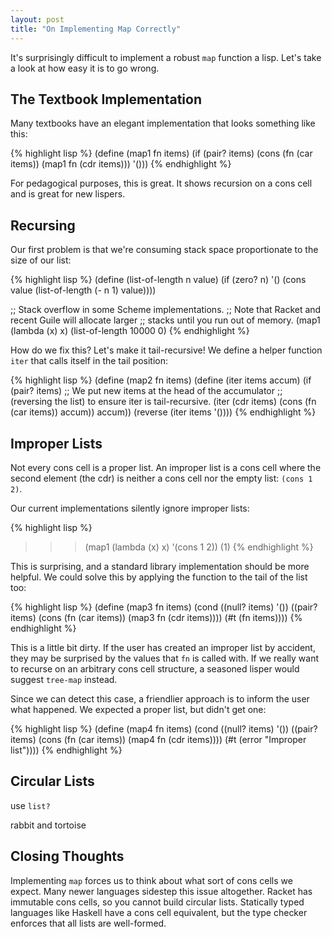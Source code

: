 ```yaml
--- 
layout: post
title: "On Implementing Map Correctly"
---
```


It's surprisingly difficult to implement a robust `map` function a
lisp. Let's take a look at how easy it is to go wrong.

## The Textbook Implementation

Many textbooks have an elegant implementation that looks something
like this:

{% highlight lisp %}
(define (map1 fn items)
  (if (pair? items)
      (cons (fn (car items))
            (map1 fn (cdr items)))
      '()))
{% endhighlight %}

For pedagogical purposes, this is great. It shows recursion on a cons
cell and is great for new lispers.

## Recursing

Our first problem is that we're consuming stack space proportionate to
the size of our list:

{% highlight lisp %}
(define (list-of-length n value)
  (if (zero? n)
      '()
      (cons value (list-of-length (- n 1) value))))
      
;; Stack overflow in some Scheme implementations.
;; Note that Racket and recent Guile will allocate larger
;; stacks until you run out of memory.
(map1 (lambda (x) x) (list-of-length 10000 0)
{% endhighlight %}

How do we fix this? Let's make it tail-recursive! We define a helper
function `iter` that calls itself in the tail position:

{% highlight lisp %}
(define (map2 fn items)
  (define (iter items accum)
    (if (pair? items)
        ;; We put new items at the head of the accumulator
        ;; (reversing the list) to ensure iter is tail-recursive.
        (iter (cdr items) (cons (fn (car items)) accum))
        accum))
  (reverse (iter items '())))
{% endhighlight %}

## Improper Lists

Not every cons cell is a proper list. An improper list is a cons cell
where the second element (the cdr) is neither a cons cell nor the
empty list: `(cons 1 2)`.

Our current implementations silently ignore improper lists:

{% highlight lisp %}
>>> (map1 (lambda (x) x) '(cons 1 2))
(1)
{% endhighlight %}

This is surprising, and a standard library implementation should be
more helpful. We could solve this by applying the function to the tail
of the list too:

{% highlight lisp %}
(define (map3 fn items)
  (cond
    ((null? items)
     '())
    ((pair? items)
     (cons (fn (car items)) (map3 fn (cdr items))))
    (#t
     (fn items))))
{% endhighlight %}

This is a little bit dirty. If the user has created an improper list
by accident, they may be surprised by the values that `fn` is called
with. If we really want to recurse on an arbitrary cons cell
structure, a seasoned lisper would suggest `tree-map` instead.

Since we can detect this case, a friendlier approach is to inform the
user what happened. We expected a proper list, but didn't get one:

{% highlight lisp %}
(define (map4 fn items)
  (cond
    ((null? items)
     '())
    ((pair? items)
     (cons (fn (car items)) (map4 fn (cdr items))))
    (#t
     (error "Improper list"))))
{% endhighlight %}

## Circular Lists

use `list?`

rabbit and tortoise

## Closing Thoughts

Implementing `map` forces us to think about what sort of cons cells we
expect. Many newer languages sidestep this issue altogether. Racket
has immutable cons cells, so you cannot build circular
lists. Statically typed languages like Haskell have a cons cell
equivalent, but the type checker enforces that all lists are
well-formed.
